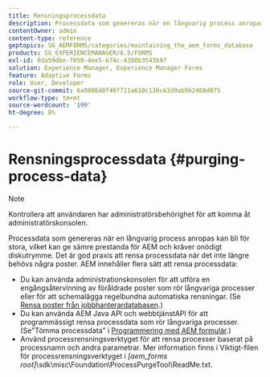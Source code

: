 ```yaml
---
title: Rensningsprocessdata
description: Processdata som genereras när en långvarig process anropas kan bli för stora, vilket kan ge sämre prestanda för AEM och kräver onödigt diskutrymme. Se hur du kan tömma processdata.
contentOwner: admin
content-type: reference
geptopics: SG_AEMFORMS/categories/maintaining_the_aem_forms_database
products: SG_EXPERIENCEMANAGER/6.5/FORMS
exl-id: 0da59dbe-f050-4ee5-b74c-4380b3543b97
solution: Experience Manager, Experience Manager Forms
feature: Adaptive Forms
role: User, Developer
source-git-commit: 6a9806d8f40f711a610c130c63d9ab9b2460d075
workflow-type: tm+mt
source-wordcount: '199'
ht-degree: 0%

---
```


# Rensningsprocessdata {#purging-process-data}

>[!NOTE]
> 
> Kontrollera att användaren har administratörsbehörighet för att komma åt administratörskonsolen.

Processdata som genereras när en långvarig process anropas kan bli för stora, vilket kan ge sämre prestanda för AEM och kräver onödigt diskutrymme. Det är god praxis att rensa processdata när det inte längre behövs några poster. AEM innehåller flera sätt att rensa processdata:

* Du kan använda administrationskonsolen för att utföra en engångsåtervinning av föråldrade poster som rör långvariga processer eller för att schemalägga regelbundna automatiska rensningar. (Se [Rensa poster från jobbhanterardatabasen](/help/forms/using/admin-help/purge-records-job-manager-database.md#purge-records-from-the-job-manager-database).)
* Du kan använda AEM Java API och webbtjänstAPI för att programmässigt rensa processdata som rör långvariga processer. (Se&quot;Tömma processdata&quot; i [Programmering med AEM formulär](https://www.adobe.com/go/learn_aemforms_programming_63).)
* Använd processrensningsverktyget för att rensa processer baserat på processnamn och andra parametrar. Mer information finns i Viktigt-filen för processrensningsverktyget i *[aem_forms root]*\sdk\misc\Foundation\ProcessPurgeTool\ReadMe.txt.
